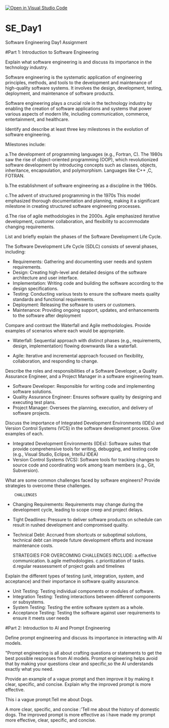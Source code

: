 [![Open in Visual Studio Code](https://classroom.github.com/assets/open-in-vscode-2e0aaae1b6195c2367325f4f02e2d04e9abb55f0b24a779b69b11b9e10269abc.svg)](https://classroom.github.com/online_ide?assignment_repo_id=15613839&assignment_repo_type=AssignmentRepo)
# SE_Day1
Software Engineering Day1 Assignment

#Part 1: Introduction to Software Engineering

Explain what software engineering is and discuss its importance in the technology industry.

 Software engineering is the systematic application of engineering principles, methods, and tools to the development and maintenance of high-quality software systems. 
 It involves the design, development, testing, deployment, and maintenance of software products.

 Software engineering plays a crucial role in the technology industry by enabling the creation of software applications and systems that power various aspects of modern life, including communication, commerce, entertainment, and healthcare.


Identify and describe at least three key milestones in the evolution of software engineering.

Milestones include:

a.The development of programming languages (e.g., Fortran, C).
The 1980s saw the rise of object-oriented programming (OOP), which revolutionized software development by introducing concepts such as classes, objects, inheritance, encapsulation, and polymorphism. Languages like C++ ,C, FOTRAN.

b.The establishment of software engineering as a discipline in the 1960s.

c.The advent of structured programming in the 1970s
This model emphasized thorough documentation and planning, making it a significant milestone in creating structured software engineering processes.

d.The rise of agile methodologies in the 2000s.
Agile emphasized iterative development, customer collaboration, and flexibility to accommodate changing requirements.

List and briefly explain the phases of the Software Development Life Cycle.

The Software Development Life Cycle (SDLC) consists of several phases, including:
  - Requirements: Gathering and documenting user needs and system requirements.
  - Design: Creating high-level and detailed designs of the software architecture and user interface.
  - Implementation: Writing code and building the software according to the design specifications.
  - Testing: Conducting various tests to ensure the software meets quality standards and functional requirements.
  - Deployment: Releasing the software to users or customers.
  - Maintenance: Providing ongoing support, updates, and enhancements to the software after deployment

Compare and contrast the Waterfall and Agile methodologies. Provide examples of scenarios where each would be appropriate.

 - Waterfall: Sequential approach with distinct phases (e.g., requirements, design, implementation) flowing downwards like a waterfall.

  - Agile: Iterative and incremental approach focused on flexibility, collaboration, and responding to change.

Describe the roles and responsibilities of a Software Developer, a Quality Assurance Engineer, and a Project Manager in a software engineering team.

  - Software Developer: Responsible for writing code and implementing software solutions.
  - Quality Assurance Engineer: Ensures software quality by designing and executing test plans.
  - Project Manager: Oversees the planning, execution, and delivery of software projects.

Discuss the importance of Integrated Development Environments (IDEs) and Version Control Systems (VCS) in the software development process. Give examples of each.

- Integrated Development Environments (IDEs): Software suites that provide comprehensive tools for writing, debugging, and testing code (e.g., Visual Studio, Eclipse, IntelliJ IDEA)
- Version Control Systems (VCS): Software tools for tracking changes to source code and coordinating work among team members (e.g., Git, Subversion).

What are some common challenges faced by software engineers? Provide strategies to overcome these challenges.

        CHALLENGES
  - Changing Requirements: Requirements may change during the development cycle, leading to scope creep and project delays.
  - Tight Deadlines: Pressure to deliver software products on schedule can result in rushed development and compromised quality.
  - Technical Debt: Accrued from shortcuts or suboptimal solutions, technical debt can impede future development efforts and increase maintenance costs.

      STRATEGIES FOR OVERCOMING CHALLENGES INCLUDE:
a.effective communication.
b.agile methodologies.
c.prioritization of tasks.
d.regular reassessment of project goals and timelines

Explain the different types of testing (unit, integration, system, and acceptance) and their importance in software quality assurance.

  - Unit Testing: Testing individual components or modules of software.
  - Integration Testing: Testing interactions between different components or subsystems.
  - System Testing: Testing the entire software system as a whole.
  - Acceptance Testing: Testing the software against user requirements to ensure it meets user needs

#Part 2: Introduction to AI and Prompt Engineering


Define prompt engineering and discuss its importance in interacting with AI models.

"Prompt engineering is all about crafting questions or statements to get the best possible responses from AI models.
Prompt engineering helps avoid that by making your questions clear and specific,so the AI understands exactly what you need.

Provide an example of a vague prompt and then improve it by making it clear, specific, and concise. Explain why the improved prompt is more effective.

  This i a vague prompt:Tell me about Dogs.
  
  A more clear, specific, and concise :'Tell me about the history of domestic dogs.
  The improved prompt is more effective as i have made my prompt more effective, clear, specific, and concise.
